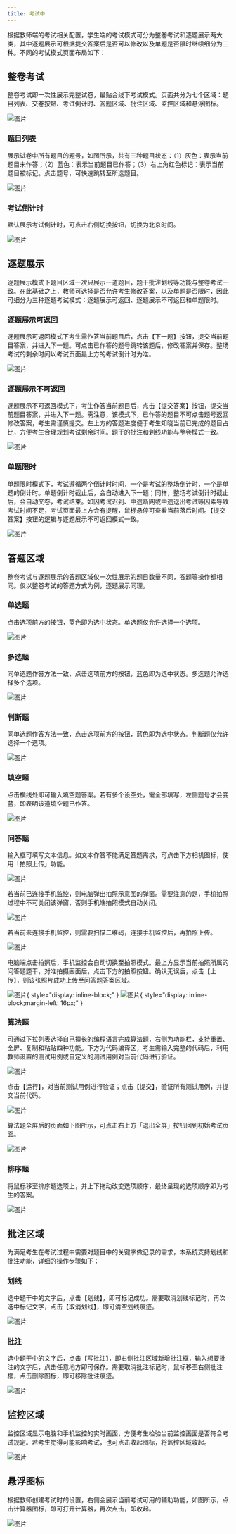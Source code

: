 ```yaml
---
title: 考试中
---
```



根据教师端的考试相关配置，学生端的考试模式可分为整卷考试和逐题展示两大类，其中逐题展示可根据提交答案后是否可以修改以及单题是否限时继续细分为三种。不同的考试模式页面布局如下：

## 整卷考试

整卷考试即一次性展示完整试卷，最贴合线下考试模式。页面共分为七个区域：题目列表、交卷按钮、考试倒计时、答题区域、批注区域、监控区域和悬浮图标。

![图片](/img/guide/12-1.png)


### 题目列表

展示试卷中所有题目的题号，如图所示，共有三种题目状态：（1）灰色：表示当前题目未作答；（2）蓝色：表示当前题目已作答；（3）右上角红色标记：表示当前题目被标记。点击题号，可快速跳转至所选题目。

![图片](/img/guide/12-2.png)


### 考试倒计时

默认展示考试倒计时，可点击右侧切换按钮，切换为北京时间。

![图片](/img/guide/12-3.png)


## 逐题展示

逐题展示模式下题目区域一次只展示一道题目，题干批注划线等功能与整卷考试一致。在此基础之上，教师可选择是否允许考生修改答案，以及单题是否限时，因此可细分为三种逐题考试模式：逐题展示可返回、逐题展示不可返回和单题限时。

### 逐题展示可返回

逐题展示可返回模式下考生需作答当前题目后，点击【下一题】按钮，提交当前题目答案，并进入下一题。可点击已作答的题号跳转该题后，修改答案并保存。整场考试的剩余时间以考试页面最上方的考试倒计时为准。

![图片](/img/guide/12-4.png)


### 逐题展示不可返回

逐题展示不可返回模式下，考生作答当前题目后，点击【提交答案】按钮，提交当前题目答案，并进入下一题。需注意，该模式下，已作答的题目不可点击题号返回修改答案，考生需谨慎提交。左上方的答题进度便于考生知晓当前已完成的题目占比，方便考生合理规划考试剩余时间。题干的批注和划线功能与整卷模式一致。

![图片](/img/guide/12-5.png)


### 单题限时

单题限时模式下，考试遵循两个倒计时时间，一个是考试的整场倒计时，一个是单题的倒计时。单题倒计时截止后，会自动进入下一题；同样，整场考试倒计时截止后，会自动交卷，考试结束。如因考试迟到、中途断网或中途退出考试等因素导致考试时间不足，考试页面最上方会有提醒，鼠标悬停可查看当前落后时间。【提交答案】按钮的逻辑与逐题展示不可返回模式一致。

![图片](/img/guide/12-6.png)


## 答题区域

整卷考试与逐题展示的答题区域仅一次性展示的题目数量不同，答题等操作都相同。仅以整卷考试的答题方式为例，逐题展示同理。

### 单选题

点击选项前方的按钮，蓝色即为选中状态。单选题仅允许选择一个选项。

![图片](/img/guide/12-7.png)


### 多选题

同单选题作答方法一致，点击选项前方的按钮，蓝色即为选中状态。多选题允许选择多个选项。

![图片](/img/guide/12-8.png)


### 判断题

同单选题作答方法一致，点击选项前方的按钮，蓝色即为选中状态。判断题仅允许选择一个选项。

![图片](/img/guide/12-9.png)



### 填空题

点击横线处即可输入填空题答案。若有多个设空处，需全部填写，左侧题号才会变蓝，即表明该道填空题已作答。

![图片](/img/guide/12-10.png)


### 问答题

输入框可填写文本信息。如文本作答不能满足答题需求，可点击下方相机图标，使用「拍照上传」功能。

![图片](/img/guide/12-11.png)


若当前已连接手机监控，则电脑弹出拍照示意图的弹窗。需要注意的是，手机拍照过程中不可关闭该弹窗，否则手机端拍照模式自动关闭。

![图片](/img/guide/12-12.png)


若当前未连接手机监控，则需要扫描二维码，连接手机监控后，再拍照上传。

![图片](/img/guide/12-13.png)


电脑端点击拍照后，手机监控会自动切换至拍照模式。最上方显示当前拍照所属的问答题题干，对准拍摄画面后，点击下方的拍照按钮。确认无误后，点击【上传】，则该张照片成功上传至问答题答案区域。

![图片](/img/guide/12-14.png){ style="display: inline-block;" }
![图片](/img/guide/12-15.png){ style="display: inline-block;margin-left: 16px;" }


### 算法题

可通过下拉列表选择自己擅长的编程语言完成算法题，右侧为功能栏，支持重置、全屏、复制和粘贴四种功能。下方为代码编译区，考生需输入完整的代码后，利用教师设置的测试用例或自定义的测试用例对当前代码进行验证。

![图片](/img/guide/12-16.png)


点击【运行】，对当前测试用例进行验证；点击【提交】，验证所有测试用例，并提交当前代码。

![图片](/img/guide/12-17.png)


算法题全屏后的页面如下图所示，可点击右上方「退出全屏」按钮回到初始考试页面。

![图片](/img/guide/12-18.png)


### 排序题

将鼠标移至排序题选项上，并上下拖动改变选项顺序，最终呈现的选项顺序即为考生的答案。

![图片](/img/guide/12-19.png)


## 批注区域

为满足考生在考试过程中需要对题目中的关键字做记录的需求，本系统支持划线和批注功能，详细的操作步骤如下：

### 划线

选中题干中的文字后，点击【划线】，即可标记成功。需要取消划线标记时，再次选中标记文字，点击【取消划线】，即可清空划线痕迹。

![图片](/img/guide/12-20.png)


### 批注

选中题干中的文字后，点击【写批注】，即右侧批注区域新增批注框，输入想要批注的文字后，点击任意地方即可保存。需要取消批注标记时，鼠标移至右侧批注框，点击删除图标，即可移除批注痕迹。

![图片](/img/guide/12-21.png)



## 监控区域

监控区域显示电脑和手机监控的实时画面，方便考生检验当前监控画面是否符合考试规定。若考生觉得可能影响考试，也可点击收起图标，将监控区域收起。

![图片](/img/guide/12-22.png)


## 悬浮图标

根据教师创建考试时的设置，右侧会展示当前考试可用的辅助功能，如图所示，点击计算器图标，即可打开计算器，再次点击，即收起。

![图片](/img/guide/12-23.png)




